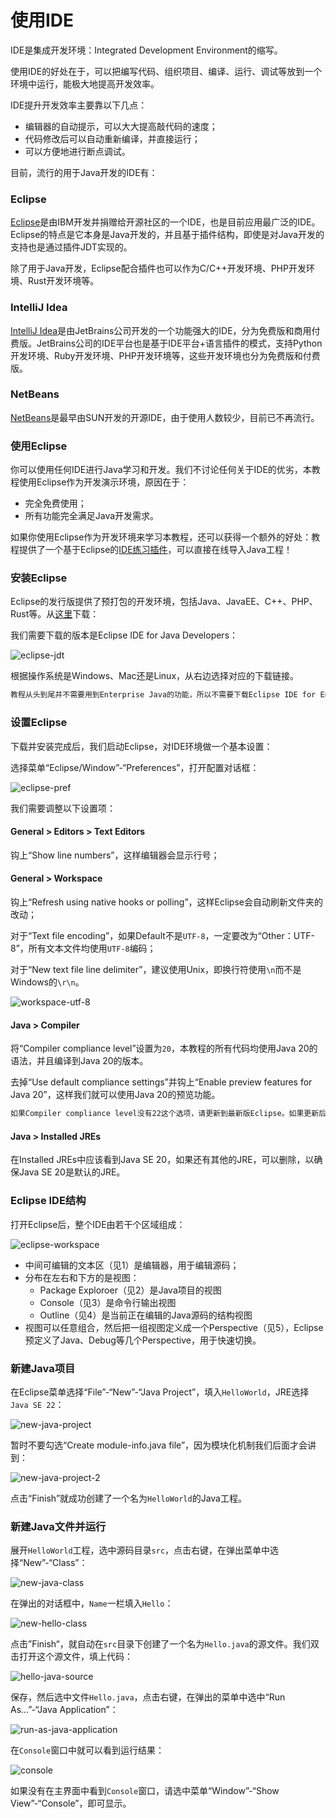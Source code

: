 # 使用IDE

IDE是集成开发环境：Integrated Development Environment的缩写。

使用IDE的好处在于，可以把编写代码、组织项目、编译、运行、调试等放到一个环境中运行，能极大地提高开发效率。

IDE提升开发效率主要靠以下几点：

- 编辑器的自动提示，可以大大提高敲代码的速度；
- 代码修改后可以自动重新编译，并直接运行；
- 可以方便地进行断点调试。

目前，流行的用于Java开发的IDE有：

### Eclipse

[Eclipse](https://www.eclipse.org/)是由IBM开发并捐赠给开源社区的一个IDE，也是目前应用最广泛的IDE。Eclipse的特点是它本身是Java开发的，并且基于插件结构，即使是对Java开发的支持也是通过插件JDT实现的。

除了用于Java开发，Eclipse配合插件也可以作为C/C++开发环境、PHP开发环境、Rust开发环境等。

### IntelliJ Idea

[IntelliJ Idea](https://www.jetbrains.com/idea/)是由JetBrains公司开发的一个功能强大的IDE，分为免费版和商用付费版。JetBrains公司的IDE平台也是基于IDE平台+语言插件的模式，支持Python开发环境、Ruby开发环境、PHP开发环境等，这些开发环境也分为免费版和付费版。

### NetBeans

[NetBeans](https://netbeans.org/)是最早由SUN开发的开源IDE，由于使用人数较少，目前已不再流行。

### 使用Eclipse

你可以使用任何IDE进行Java学习和开发。我们不讨论任何关于IDE的优劣，本教程使用Eclipse作为开发演示环境，原因在于：

- 完全免费使用；
- 所有功能完全满足Java开发需求。

如果你使用Eclipse作为开发环境来学习本教程，还可以获得一个额外的好处：教程提供了一个基于Eclipse的[IDE练习插件](/wiki/1252599548343744/1266092093733664)，可以直接在线导入Java工程！

### 安装Eclipse

Eclipse的发行版提供了预打包的开发环境，包括Java、JavaEE、C++、PHP、Rust等。从[这里](https://www.eclipse.org/downloads/packages/)下载：

我们需要下载的版本是Eclipse IDE for Java Developers： 

![eclipse-jdt](eclipse-jdt.jpg)

根据操作系统是Windows、Mac还是Linux，从右边选择对应的下载链接。

```alert type=notice title=注意
教程从头到尾并不需要用到Enterprise Java的功能，所以不需要下载Eclipse IDE for Enterprise Java Developers
```

### 设置Eclipse

下载并安装完成后，我们启动Eclipse，对IDE环境做一个基本设置：

选择菜单“Eclipse/Window”-“Preferences”，打开配置对话框：

![eclipse-pref](eclipse-pref.jpg)

我们需要调整以下设置项：

#### General > Editors > Text Editors

钩上“Show line numbers”，这样编辑器会显示行号；

#### General > Workspace

钩上“Refresh using native hooks or polling”，这样Eclipse会自动刷新文件夹的改动；

对于“Text file encoding”，如果Default不是`UTF-8`，一定要改为“Other：UTF-8”，所有文本文件均使用`UTF-8`编码；

对于“New text file line delimiter”，建议使用Unix，即换行符使用`\n`而不是Windows的`\r\n`。

![workspace-utf-8](eclipse-encoding.png)

#### Java > Compiler

将“Compiler compliance level”设置为`20`，本教程的所有代码均使用Java 20的语法，并且编译到Java 20的版本。

去掉“Use default compliance settings”并钩上“Enable preview features for Java 20”，这样我们就可以使用Java 20的预览功能。

```alert type=notice title=注意
如果Compiler compliance level没有22这个选项，请更新到最新版Eclipse。如果更新后还是没有22，打开Help - Eclipse Marketplace，搜索Java 22 Support安装后重启即可。
```

#### Java > Installed JREs

在Installed JREs中应该看到Java SE 20，如果还有其他的JRE，可以删除，以确保Java SE 20是默认的JRE。

### Eclipse IDE结构

打开Eclipse后，整个IDE由若干个区域组成：

![eclipse-workspace](eclipse-workspace.jpg)

- 中间可编辑的文本区（见1）是编辑器，用于编辑源码；
- 分布在左右和下方的是视图：
    - Package Exploroer（见2）是Java项目的视图
    - Console（见3）是命令行输出视图
    - Outline（见4）是当前正在编辑的Java源码的结构视图
- 视图可以任意组合，然后把一组视图定义成一个Perspective（见5），Eclipse预定义了Java、Debug等几个Perspective，用于快速切换。

### 新建Java项目

在Eclipse菜单选择“File”-“New”-“Java Project”，填入`HelloWorld`，JRE选择`Java SE 22`：

![new-java-project](eclipse-new-java-proj.jpg)

暂时不要勾选“Create module-info.java file”，因为模块化机制我们后面才会讲到：

![new-java-project-2](eclipse-new-java-proj-2.png)

点击“Finish”就成功创建了一个名为`HelloWorld`的Java工程。

### 新建Java文件并运行

展开`HelloWorld`工程，选中源码目录`src`，点击右键，在弹出菜单中选择“New”-“Class”：

![new-java-class](eclipse-new-class.png)

在弹出的对话框中，`Name`一栏填入`Hello`：

![new-hello-class](eclipse-new-class-2.png)

点击”Finish“，就自动在`src`目录下创建了一个名为`Hello.java`的源文件。我们双击打开这个源文件，填上代码：

![hello-java-source](eclipse-edit.jpg)

保存，然后选中文件`Hello.java`，点击右键，在弹出的菜单中选中“Run As...”-“Java Application”：

![run-as-java-application](eclipse-run.jpg)

在`Console`窗口中就可以看到运行结果：

![console](eclipse-result.png)

如果没有在主界面中看到`Console`窗口，请选中菜单“Window”-“Show View”-“Console”，即可显示。
